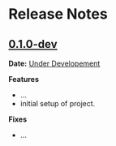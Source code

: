 # Release Notes

## [0.1.0-dev]

__Date:__ [Under Developement](https://github.com/jainmickey/jainmickey-web/issues/1)

__Features__

- ...
- initial setup of project.

__Fixes__

- ...

[0.1.0-dev]: https://github.com/jainmickey/jainmickey-web/compare/v0.0.0...master
